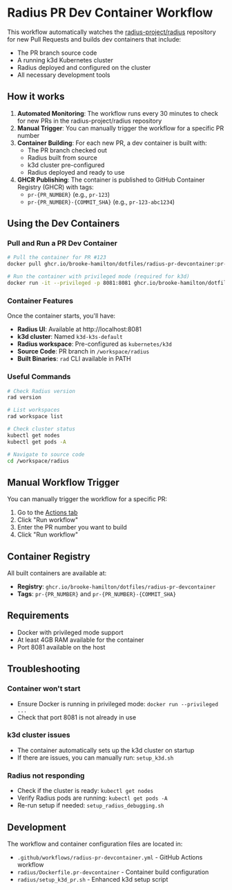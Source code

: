 # Radius PR Dev Container Workflow

This workflow automatically watches the [radius-project/radius](https://github.com/radius-project/radius) repository for new Pull Requests and builds dev containers that include:

- The PR branch source code
- A running k3d Kubernetes cluster
- Radius deployed and configured on the cluster
- All necessary development tools

## How it works

1. **Automated Monitoring**: The workflow runs every 30 minutes to check for new PRs in the radius-project/radius repository
2. **Manual Trigger**: You can manually trigger the workflow for a specific PR number
3. **Container Building**: For each new PR, a dev container is built with:
   - The PR branch checked out
   - Radius built from source
   - k3d cluster pre-configured
   - Radius deployed and ready to use
4. **GHCR Publishing**: The container is published to GitHub Container Registry (GHCR) with tags:
   - `pr-{PR_NUMBER}` (e.g., `pr-123`)
   - `pr-{PR_NUMBER}-{COMMIT_SHA}` (e.g., `pr-123-abc1234`)

## Using the Dev Containers

### Pull and Run a PR Dev Container

```bash
# Pull the container for PR #123
docker pull ghcr.io/brooke-hamilton/dotfiles/radius-pr-devcontainer:pr-123

# Run the container with privileged mode (required for k3d)
docker run -it --privileged -p 8081:8081 ghcr.io/brooke-hamilton/dotfiles/radius-pr-devcontainer:pr-123
```

### Container Features

Once the container starts, you'll have:

- **Radius UI**: Available at http://localhost:8081
- **k3d cluster**: Named `k3d-k3s-default`
- **Radius workspace**: Pre-configured as `kubernetes/k3d`
- **Source Code**: PR branch in `/workspace/radius`
- **Built Binaries**: `rad` CLI available in PATH

### Useful Commands

```bash
# Check Radius version
rad version

# List workspaces
rad workspace list

# Check cluster status
kubectl get nodes
kubectl get pods -A

# Navigate to source code
cd /workspace/radius
```

## Manual Workflow Trigger

You can manually trigger the workflow for a specific PR:

1. Go to the [Actions tab](../../actions/workflows/radius-pr-devcontainer.yml)
2. Click "Run workflow"
3. Enter the PR number you want to build
4. Click "Run workflow"

## Container Registry

All built containers are available at:
- **Registry**: `ghcr.io/brooke-hamilton/dotfiles/radius-pr-devcontainer`
- **Tags**: `pr-{PR_NUMBER}` and `pr-{PR_NUMBER}-{COMMIT_SHA}`

## Requirements

- Docker with privileged mode support
- At least 4GB RAM available for the container
- Port 8081 available on the host

## Troubleshooting

### Container won't start
- Ensure Docker is running in privileged mode: `docker run --privileged ...`
- Check that port 8081 is not already in use

### k3d cluster issues
- The container automatically sets up the k3d cluster on startup
- If there are issues, you can manually run: `setup_k3d.sh`

### Radius not responding
- Check if the cluster is ready: `kubectl get nodes`
- Verify Radius pods are running: `kubectl get pods -A`
- Re-run setup if needed: `setup_radius_debugging.sh`

## Development

The workflow and container configuration files are located in:
- `.github/workflows/radius-pr-devcontainer.yml` - GitHub Actions workflow
- `radius/Dockerfile.pr-devcontainer` - Container build configuration
- `radius/setup_k3d_pr.sh` - Enhanced k3d setup script